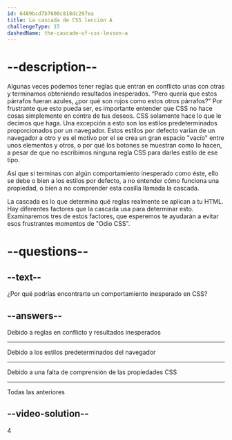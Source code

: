```yaml
---
id: 6489bcd7b7600c818dc297ea
title: La cascada de CSS lección A
challengeType: 15
dashedName: the-cascade-of-css-lesson-a
---
```


# --description--

Algunas veces podemos tener reglas que entran en conflicto unas con otras y terminamos obteniendo resultados inesperados. “Pero quería que estos párrafos fueran azules, ¿por qué son rojos como estos otros párrafos?” Por frustrante que esto pueda ser, es importante entender que CSS no hace cosas simplemente en contra de tus deseos. CSS solamente hace lo que le decimos que haga. Una excepción a esto son los estilos predeterminados proporcionados por un navegador. Estos estilos por defecto varían de un navegador a otro y es el motivo por el se crea un gran espacio "vacío" entre unos elementos y otros, o por qué los botones se muestran como lo hacen, a pesar de que no escribimos ninguna regla CSS para darles estilo de ese tipo.

Así que si terminas con algún comportamiento inesperado como éste, ello se debe o bien a los estilos por defecto, a no entender cómo funciona una propiedad, o bien a no comprender esta cosilla llamada la cascada.

La cascada es lo que determina qué reglas realmente se aplican a tu HTML. Hay diferentes factores que la cascada usa para determinar esto. Examinaremos tres de estos factores, que esperemos te ayudarán a evitar esos frustrantes momentos de "Odio CSS".

# --questions--
## --text--

¿Por qué podrías encontrarte un comportamiento inesperado en CSS?

## --answers--

Debido a reglas en conflicto y resultados inesperados

---

Debido a los estilos predeterminados del navegador

---

Debido a una falta de comprensión de las propiedades CSS

---

Todas las anteriores

## --video-solution--

4
